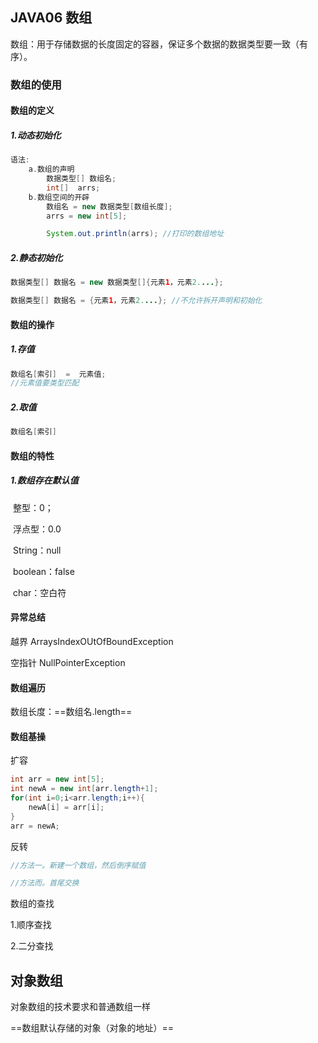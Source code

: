 ## JAVA06 数组

数组：用于存储数据的长度固定的容器，保证多个数据的数据类型要一致（有序）。



### 数组的使用

#### 数组的定义

##### 1.动态初始化

```java
语法:
	a.数组的声明
        数据类型[] 数组名;
		int[]  arrs;
	b.数组空间的开辟
        数组名 = new 数据类型[数组长度];
		arrs = new int[5];

		System.out.println(arrs); //打印的数组地址
```



##### 2.静态初始化

```java
数据类型[] 数据名 = new 数据类型[]{元素1，元素2....};

数据类型[] 数据名 = {元素1，元素2....}; //不允许拆开声明和初始化
```





#### 数组的操作

##### 1.存值

```java
数组名[索引]  =  元素值;
//元素值要类型匹配
```



##### 2.取值

```java
数组名[索引]
```



#### 数组的特性

##### 1.数组存在默认值

​	整型：0；

​	浮点型：0.0

​	String：null

​	boolean：false

​	char：空白符



#### 异常总结

越界 ArraysIndexOUtOfBoundException

空指针 NullPointerException



#### 数组遍历

数组长度：==数组名.length==



#### 数组基操

扩容

```java
int arr = new int[5];
int newA = new int[arr.length+1];
for(int i=0;i<arr.length;i++){
    newA[i] = arr[i];
}
arr = newA;

```



反转

```java
//方法一。新建一个数组，然后倒序赋值

//方法而。首尾交换

```



数组的查找

1.顺序查找

2.二分查找









## 对象数组

对象数组的技术要求和普通数组一样

==数组默认存储的对象（对象的地址）==

